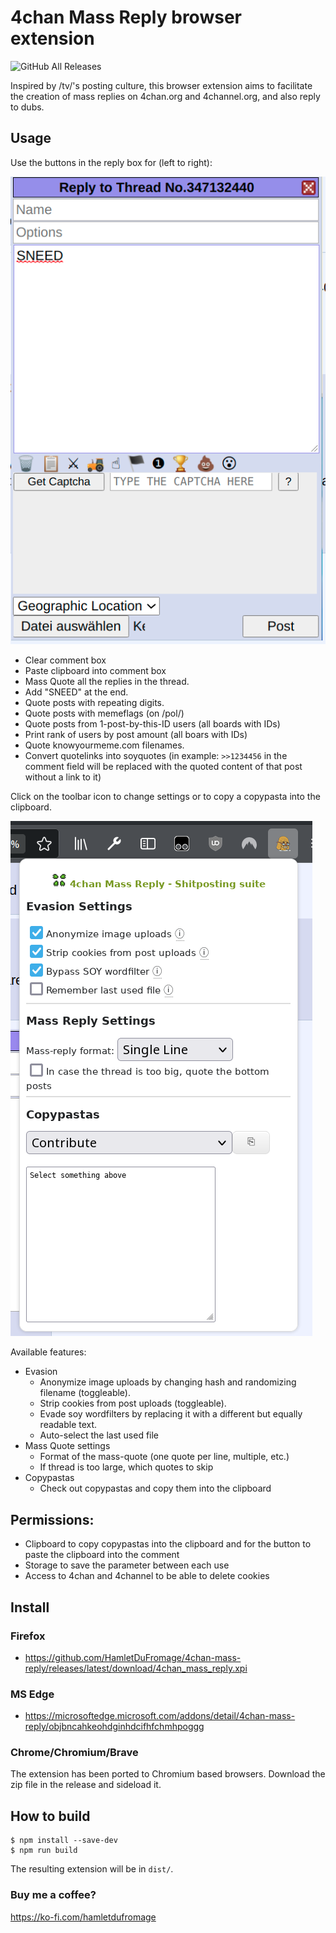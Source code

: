 # 4chan Mass Reply browser extension
<img alt="GitHub All Releases" src="https://img.shields.io/github/downloads/HamletDuFromage/4chan-mass-quote/total">

Inspired by /tv/'s posting culture, this browser extension aims to facilitate the creation of mass replies on 4chan.org and 4channel.org, and also reply to dubs.

## Usage
Use the buttons in the reply box for (left to right):

![replybox](screenshots/replybox.png)

- Clear comment box
- Paste clipboard into comment box
- Mass Quote all the replies in the thread.
- Add "SNEED" at the end.
- Quote posts with repeating digits.
- Quote posts with memeflags (on /pol/)
- Quote posts from 1-post-by-this-ID users (all boards with IDs)
- Print rank of users by post amount (all boars with IDs)
- Quote knowyourmeme.com filenames.
- Convert quotelinks into soyquotes (in example: `>>1234456` in the comment field will be replaced with the quoted content of that post without a link to it)

Click on the toolbar icon to change settings or to copy a copypasta into the clipboard.

![popup](screenshots/popup.png)

Available features:

* Evasion 
  - Anonymize image uploads by changing hash and randomizing filename (toggleable).
  - Strip cookies from post uploads (toggleable).
  - Evade soy wordfilters by replacing it with a different but equally readable text.
  - Auto-select the last used file
* Mass Quote settings
  - Format of the mass-quote (one quote per line, multiple, etc.)
  - If thread is too large, which quotes to skip
* Copypastas
  - Check out copypastas and copy them into the clipboard

## Permissions:
- Clipboard to copy copypastas into the clipboard and for the button to paste the clipboard into the comment
- Storage to save the parameter between each use 
- Access to 4chan and 4channel to be able to delete cookies

## Install
### Firefox
- https://github.com/HamletDuFromage/4chan-mass-reply/releases/latest/download/4chan_mass_reply.xpi

### MS Edge
- https://microsoftedge.microsoft.com/addons/detail/4chan-mass-reply/objbncahkeohdginhdcifhfchmhpoggg

### Chrome/Chromium/Brave
The extension has been ported to Chromium based browsers. Download the zip file in the release and sideload it. 

## How to build
```
$ npm install --save-dev
$ npm run build
```
The resulting extension will be in `dist/`.

### Buy me a coffee?
https://ko-fi.com/hamletdufromage
